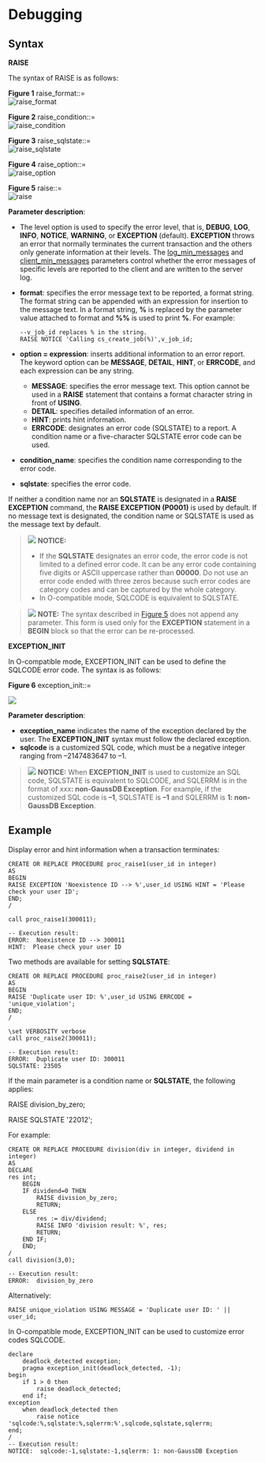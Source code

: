 # Debugging<a name="EN-US_TOPIC_0289899819"></a>

## Syntax<a name="en-us_topic_0283137518_en-us_topic_0237122256_en-us_topic_0059777683_s74daa5f17f364352aa643a41e14579e1"></a>

**RAISE**

The syntax of RAISE is as follows:

**Figure  1**  raise\_format::=<a name="en-us_topic_0283137518_en-us_topic_0237122256_en-us_topic_0059777683_f6472e23fec9048d4ba578ba43c6695c1"></a>  
![](figures/raise_format.png "raise_format")

**Figure  2**  raise\_condition::=<a name="en-us_topic_0283137518_en-us_topic_0237122256_en-us_topic_0059777683_f6ac2ae7415ba4112b5c289de87c4d236"></a>  
![](figures/raise_condition.png "raise_condition")

**Figure  3**  raise\_sqlstate::=<a name="en-us_topic_0283137518_en-us_topic_0237122256_en-us_topic_0059777683_f91407ffec97e43fb870c74c5f81f6c0d"></a>  
![](figures/raise_sqlstate.png "raise_sqlstate")

**Figure  4**  raise\_option::=<a name="en-us_topic_0283137518_en-us_topic_0237122256_en-us_topic_0059777683_ffb6af581afa249b0b37f8bd8b97c55cd"></a>  
![](figures/raise_option.png "raise_option")

**Figure  5**  raise::=<a name="en-us_topic_0283137518_en-us_topic_0237122256_en-us_topic_0059777683_f6b9d7253ecad413e9ee92ba78199a6b4"></a>  
![](figures/raise.png "raise")

**Parameter description**:

-   The level option is used to specify the error level, that is,  **DEBUG**,  **LOG**,  **INFO**,  **NOTICE**,  **WARNING**, or  **EXCEPTION**  \(default\).  **EXCEPTION**  throws an error that normally terminates the current transaction and the others only generate information at their levels. The  [log\_min\_messages](../DataBaseReference/logging-time.md#en-us_topic_0283137528_en-us_topic_0237124722_en-us_topic_0059778452_sc6c47ec8cc1b47e28be98dbb24b1b39a)  and  [client\_min\_messages](../DataBaseReference/logging-time.md#en-us_topic_0283137528_en-us_topic_0237124722_en-us_topic_0059778452_s2955da1f1cb24b0aa68ddc77700233e0)  parameters control whether the error messages of specific levels are reported to the client and are written to the server log.
-   **format**: specifies the error message text to be reported, a format string. The format string can be appended with an expression for insertion to the message text. In a format string,  **%**  is replaced by the parameter value attached to format and  **%%**  is used to print  **%**. For example:

    ```
    --v_job_id replaces % in the string.
    RAISE NOTICE 'Calling cs_create_job(%)',v_job_id;
    ```

-   **option = expression**: inserts additional information to an error report. The keyword option can be  **MESSAGE**,  **DETAIL**,  **HINT**, or  **ERRCODE**, and each expression can be any string.
    -   **MESSAGE**: specifies the error message text. This option cannot be used in a  **RAISE**  statement that contains a format character string in front of  **USING**.
    -   **DETAIL**: specifies detailed information of an error.
    -   **HINT**: prints hint information.
    -   **ERRCODE**: designates an error code \(SQLSTATE\) to a report. A condition name or a five-character SQLSTATE error code can be used.

-   **condition\_name**: specifies the condition name corresponding to the error code.
-   **sqlstate**: specifies the error code.

If neither a condition name nor an  **SQLSTATE**  is designated in a  **RAISE EXCEPTION**  command, the  **RAISE EXCEPTION \(P0001\)**  is used by default. If no message text is designated, the condition name or SQLSTATE is used as the message text by default.

>![](public_sys-resources/icon-notice.gif) **NOTICE:** 
>-   If the  **SQLSTATE**  designates an error code, the error code is not limited to a defined error code. It can be any error code containing five digits or ASCII uppercase rather than  **00000**. Do not use an error code ended with three zeros because such error codes are category codes and can be captured by the whole category.
>-   In O-compatible mode, SQLCODE is equivalent to SQLSTATE.

>![](public_sys-resources/icon-note.gif) **NOTE:** 
>The syntax described in  [Figure 5](#en-us_topic_0283137518_en-us_topic_0237122256_en-us_topic_0059777683_f6b9d7253ecad413e9ee92ba78199a6b4)  does not append any parameter. This form is used only for the  **EXCEPTION**  statement in a  **BEGIN**  block so that the error can be re-processed.

**EXCEPTION\_INIT**

In O-compatible mode, EXCEPTION\_INIT can be used to define the SQLCODE error code. The syntax is as follows:

**Figure  6**  exception\_init::=<a name="fig1171943461612"></a>  


![](figures/捕获.png)

**Parameter description**:

-   **exception\_name**  indicates the name of the exception declared by the user. The  **EXCEPTION\_INIT**  syntax must follow the declared exception.
-   **sqlcode**  is a customized SQL code, which must be a negative integer ranging from –2147483647 to –1.

>![](public_sys-resources/icon-notice.gif) **NOTICE:** 
>When  **EXCEPTION\_INIT**  is used to customize an SQL code, SQLSTATE is equivalent to SQLCODE, and SQLERRM is in the format of  _xxx_**: non-GaussDB Exception**. For example, if the customized SQL code is  **–1**, SQLSTATE is  **–1**  and SQLERRM is  **1: non-GaussDB Exception**.

## Example<a name="en-us_topic_0283137518_en-us_topic_0237122256_en-us_topic_0059777683_s962620630e7349e7b37b844648a267a1"></a>

Display error and hint information when a transaction terminates:

```
CREATE OR REPLACE PROCEDURE proc_raise1(user_id in integer)
AS 
BEGIN 
RAISE EXCEPTION 'Noexistence ID --> %',user_id USING HINT = 'Please check your user ID'; 
END; 
/

call proc_raise1(300011);

-- Execution result:
ERROR:  Noexistence ID --> 300011
HINT:  Please check your user ID
```

Two methods are available for setting  **SQLSTATE**:

```
CREATE OR REPLACE PROCEDURE proc_raise2(user_id in integer)
AS 
BEGIN 
RAISE 'Duplicate user ID: %',user_id USING ERRCODE = 'unique_violation'; 
END; 
/

\set VERBOSITY verbose
call proc_raise2(300011);

-- Execution result:
ERROR:  Duplicate user ID: 300011
SQLSTATE: 23505
```

If the main parameter is a condition name or  **SQLSTATE**, the following applies:

RAISE division\_by\_zero;

RAISE SQLSTATE '22012';

For example:

```
CREATE OR REPLACE PROCEDURE division(div in integer, dividend in integer) 
AS 
DECLARE 
res int; 
    BEGIN 
    IF dividend=0 THEN 
        RAISE division_by_zero; 
        RETURN; 
    ELSE 
        res := div/dividend; 
        RAISE INFO 'division result: %', res;
        RETURN; 
    END IF; 
    END; 
/
call division(3,0);

-- Execution result:
ERROR:  division_by_zero
```

Alternatively:

```
RAISE unique_violation USING MESSAGE = 'Duplicate user ID: ' || user_id;
```

In O-compatible mode, EXCEPTION\_INIT can be used to customize error codes SQLCODE.

```
declare
    deadlock_detected exception;
    pragma exception_init(deadlock_detected, -1);
begin
    if 1 > 0 then
        raise deadlock_detected;
    end if;
exception
    when deadlock_detected then
        raise notice 'sqlcode:%,sqlstate:%,sqlerrm:%',sqlcode,sqlstate,sqlerrm;
end;
/
-- Execution result:
NOTICE:  sqlcode:-1,sqlstate:-1,sqlerrm: 1: non-GaussDB Exception
```

